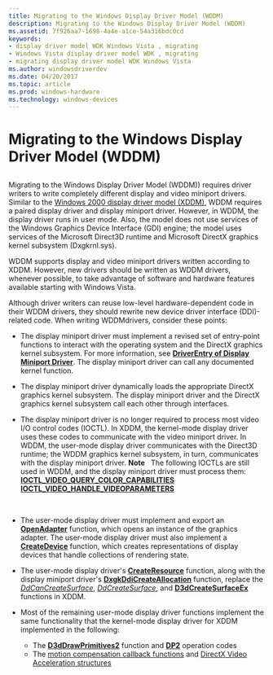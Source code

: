 ```yaml
---
title: Migrating to the Windows Display Driver Model (WDDM)
description: Migrating to the Windows Display Driver Model (WDDM)
ms.assetid: 7f926aa7-1698-4a4e-a1ce-54a316bdc0cd
keywords:
- display driver model WDK Windows Vista , migrating
- Windows Vista display driver model WDK , migrating
- migrating display driver model WDK Windows Vista
ms.author: windowsdriverdev
ms.date: 04/20/2017
ms.topic: article
ms.prod: windows-hardware
ms.technology: windows-devices
---
```


# Migrating to the Windows Display Driver Model (WDDM)


## <span id="ddk_migrating_to_the_longhorn_display_driver_model_gg"></span><span id="DDK_MIGRATING_TO_THE_LONGHORN_DISPLAY_DRIVER_MODEL_GG"></span>


Migrating to the Windows Display Driver Model (WDDM)) requires driver writers to write completely different display and video miniport drivers. Similar to the [Windows 2000 display driver model (XDDM)](windows-2000-display-driver-model-design-guide.md), WDDM requires a paired display driver and display miniport driver. However, in WDDM, the display driver runs in user mode. Also, the model does not use services of the Windows Graphics Device Interface (GDI) engine; the model uses services of the Microsoft Direct3D runtime and Microsoft DirectX graphics kernel subsystem (Dxgkrnl.sys).

WDDM supports display and video miniport drivers written according to XDDM. However, new drivers should be written as WDDM drivers, whenever possible, to take advantage of software and hardware features available starting with Windows Vista.

Although driver writers can reuse low-level hardware-dependent code in their WDDM drivers, they should rewrite new device driver interface (DDI)-related code. When writing WDDMdrivers, consider these points:

-   The display miniport driver must implement a revised set of entry-point functions to interact with the operating system and the DirectX graphics kernel subsystem. For more information, see [**DriverEntry of Display Miniport Driver**](https://msdn.microsoft.com/library/windows/hardware/ff556157). The display miniport driver can call any documented kernel function.

-   The display miniport driver dynamically loads the appropriate DirectX graphics kernel subsystem. The display miniport driver and the DirectX graphics kernel subsystem call each other through interfaces.

-   The display miniport driver is no longer required to process most video I/O control codes (IOCTL). In XDDM, the kernel-mode display driver uses these codes to communicate with the video miniport driver. In WDDM, the user-mode display driver communicates with the Direct3D runtime; the WDDM graphics kernel subsystem, in turn, communicates with the display miniport driver.
    **Note**   The following IOCTLs are still used in WDDM, and the display miniport driver must process them:
    [**IOCTL\_VIDEO\_QUERY\_COLOR\_CAPABILITIES**](https://msdn.microsoft.com/library/windows/hardware/ff567817)
    [**IOCTL\_VIDEO\_HANDLE\_VIDEOPARAMETERS**](https://msdn.microsoft.com/library/windows/hardware/ff567805)

     

<!-- -->

-   The user-mode display driver must implement and export an [**OpenAdapter**](https://msdn.microsoft.com/library/windows/hardware/ff568601) function, which opens an instance of the graphics adapter. The user-mode display driver must also implement a [**CreateDevice**](https://msdn.microsoft.com/library/windows/hardware/ff540634) function, which creates representations of display devices that handle collections of rendering state.

-   The user-mode display driver's [**CreateResource**](https://msdn.microsoft.com/library/windows/hardware/ff540688) function, along with the display miniport driver's [**DxgkDdiCreateAllocation**](https://msdn.microsoft.com/library/windows/hardware/ff559606) function, replace the [*DdCanCreateSurface*](https://msdn.microsoft.com/library/windows/hardware/ff549213), [*DdCreateSurface*](https://msdn.microsoft.com/library/windows/hardware/ff549263), and [**D3dCreateSurfaceEx**](https://msdn.microsoft.com/library/windows/hardware/ff542840) functions in XDDM.

-   Most of the remaining user-mode display driver functions implement the same functionality that the kernel-mode display driver for XDDM implemented in the following:
    -   The [**D3dDrawPrimitives2**](https://msdn.microsoft.com/library/windows/hardware/ff544704) function and [**DP2**](https://msdn.microsoft.com/library/windows/hardware/ff545678) operation codes
    -   The [motion compensation callback functions](https://msdn.microsoft.com/library/windows/hardware/ff568441) and [DirectX Video Acceleration structures](https://msdn.microsoft.com/library/windows/hardware/ff553882)

 

 





